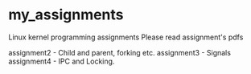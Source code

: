 # my_assignments
Linux kernel programming assignments
Please read assignment's pdfs

assignment2 - Child and parent, forking etc.
assignment3 - Signals
assignment4 - IPC and Locking.
